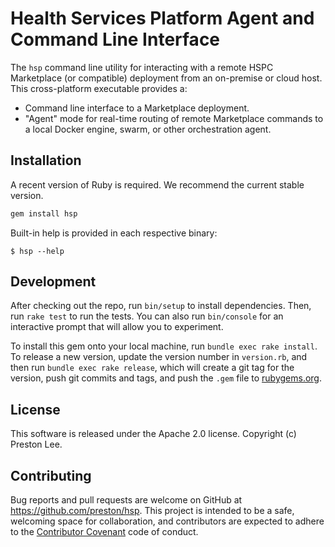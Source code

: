 # Health Services Platform Agent and Command Line Interface

The `hsp` command line utility for interacting with a remote HSPC Marketplace (or compatible) deployment from an on-premise or cloud host. This cross-platform executable provides a:

* Command line interface to a Marketplace deployment.
* "Agent" mode for real-time routing of remote Marketplace commands to a local Docker engine, swarm, or other orchestration agent.

## Installation

A recent version of Ruby is required. We recommend the current stable version.

```ruby
gem install hsp
```

Built-in help is provided in each respective binary:

    $ hsp --help


## Development

After checking out the repo, run `bin/setup` to install dependencies. Then, run `rake test` to run the tests. You can also run `bin/console` for an interactive prompt that will allow you to experiment.

To install this gem onto your local machine, run `bundle exec rake install`. To release a new version, update the version number in `version.rb`, and then run `bundle exec rake release`, which will create a git tag for the version, push git commits and tags, and push the `.gem` file to [rubygems.org](https://rubygems.org).

## License

This software is released under the Apache 2.0 license. Copyright (c) Preston Lee.

## Contributing

Bug reports and pull requests are welcome on GitHub at https://github.com/preston/hsp. This project is intended to be a safe, welcoming space for collaboration, and contributors are expected to adhere to the [Contributor Covenant](http://contributor-covenant.org) code of conduct.
